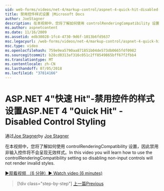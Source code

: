 ```yaml
---
uid: web-forms/videos/net-4/markup-control/aspnet-4-quick-hit-disabled-control-styling
title: 禁用控件样式设置 |Microsoft Docs
author: JoeStagner
description: 在本视频中，您将了解如何使用 controlRenderingCompatibility 设置，因此禁用非输入控件将不会呈现无效样式。
ms.author: aspnetcontent
ms.date: 11/16/2009
ms.assetid: edb30028-1fc4-4730-9d6f-1013b6fd5637
msc.legacyurl: /web-forms/videos/net-4/markup-control/aspnet-4-quick-hit-disabled-control-styling
msc.type: video
ms.openlocfilehash: 759e9ea5790aa871851b04de573db0665fdf0982
ms.sourcegitcommit: b28cd0313af316c051c2ff8549865bff67f2fbb4
ms.translationtype: MT
ms.contentlocale: zh-CN
ms.lasthandoff: 07/05/2018
ms.locfileid: "37814166"
---
```

<a name="aspnet-4-quick-hit---disabled-control-styling"></a><span data-ttu-id="931a8-103">ASP.NET 4"快速 Hit"-禁用控件的样式设置</span><span class="sxs-lookup"><span data-stu-id="931a8-103">ASP.NET 4 "Quick Hit" - Disabled Control Styling</span></span>
====================
<span data-ttu-id="931a8-104">通过[Joe Stagner](https://github.com/JoeStagner)</span><span class="sxs-lookup"><span data-stu-id="931a8-104">by [Joe Stagner](https://github.com/JoeStagner)</span></span>

<span data-ttu-id="931a8-105">在本视频中，您将了解如何使用 controlRenderingCompatibility 设置，因此禁用非输入控件将不会呈现无效样式。</span><span class="sxs-lookup"><span data-stu-id="931a8-105">In this video you will learn how to use the controlRenderingCompatibility setting so disabling non-input controls will not render invalid styles.</span></span> 

[<span data-ttu-id="931a8-106">&#9654;观看视频 （6 分钟）</span><span class="sxs-lookup"><span data-stu-id="931a8-106">&#9654; Watch video (6 minutes)</span></span>](https://channel9.msdn.com/Blogs/ASP-NET-Site-Videos/aspnet-4-quick-hit-disabled-control-styling)

> [!div class="step-by-step"]
> [<span data-ttu-id="931a8-107">上一篇</span><span class="sxs-lookup"><span data-stu-id="931a8-107">Previous</span></span>](aspnet-4-quick-hit-hidden-field-divs.md)
